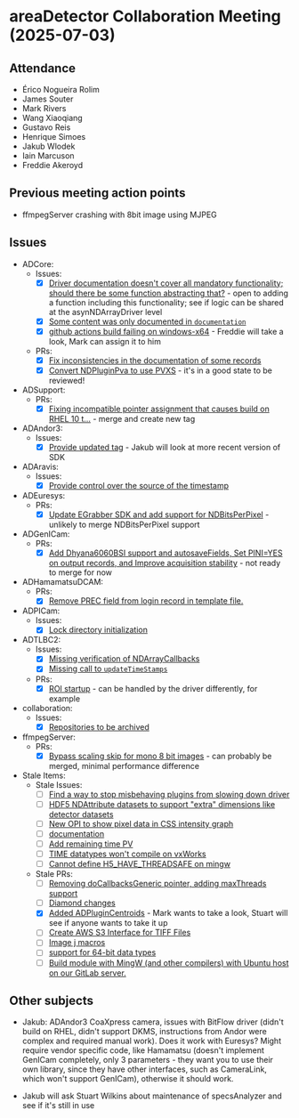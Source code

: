 # areaDetector Collaboration Meeting (2025-07-03)

## Attendance

- Érico Nogueira Rolim
- James Souter
- Mark Rivers
- Wang Xiaoqiang
- Gustavo Reis
- Henrique Simoes
- Jakub Wlodek
- Iain Marcuson
- Freddie Akeroyd

## Previous meeting action points

- ffmpegServer crashing with 8bit image using MJPEG

## Issues

- ADCore:
    - Issues:
        - [x] [Driver documentation doesn't cover all mandatory functionality; should there be some function abstracting that?](https://github.com/areaDetector/ADCore/issues/538) - open to adding a function including this functionality; see if logic can be shared at the asynNDArrayDriver level
        - [x] [Some content was only documented in `documentation`](https://github.com/areaDetector/ADCore/issues/537)
        - [x] [github actions build failing on windows-x64](https://github.com/areaDetector/ADCore/issues/536) - Freddie will take a look, Mark can assign it to him
    - PRs:
        - [x] [Fix inconsistencies in the documentation of some records](https://github.com/areaDetector/ADCore/pull/535)
        - [x] [Convert NDPluginPva to use PVXS](https://github.com/areaDetector/ADCore/pull/532) - it's in a good state to be reviewed!
- ADSupport:
    - PRs:
        - [x] [Fixing incompatible pointer assignment that causes build on RHEL 10 t…](https://github.com/areaDetector/ADSupport/pull/46) - merge and create new tag
- ADAndor3:
    - Issues:
        - [x] [Provide updated tag](https://github.com/areaDetector/ADAndor3/issues/18) - Jakub will look at more recent version of SDK
- ADAravis:
    - Issues:
        - [x] [Provide control over the source of the timestamp](https://github.com/areaDetector/ADAravis/issues/35)
- ADEuresys:
    - PRs:
        - [x] [Update EGrabber SDK and add support for NDBitsPerPixel](https://github.com/areaDetector/ADEuresys/pull/3) - unlikely to merge NDBitsPerPixel support
- ADGenICam:
    - PRs:
        - [x] [Add Dhyana6060BSI support and autosaveFields, Set PINI=YES on output records, and Improve acquisition stability](https://github.com/areaDetector/ADGenICam/pull/48) - not ready to merge for now
- ADHamamatsuDCAM:
    - PRs:
        - [x] [Remove PREC field from login record in template file.](https://github.com/areaDetector/ADHamamatsuDCAM/pull/5)
- ADPICam:
    - Issues:
        - [x] [Lock directory initialization](https://github.com/areaDetector/ADPICam/issues/27)
- ADTLBC2:
    - Issues:
        - [x] [Missing verification of NDArrayCallbacks](https://github.com/areaDetector/ADTLBC2/issues/3)
        - [x] [Missing call to `updateTimeStamps`](https://github.com/areaDetector/ADTLBC2/issues/2)
    - PRs:
        - [x] [ROI startup](https://github.com/areaDetector/ADTLBC2/pull/1) - can be handled by the driver differently, for example
- collaboration:
    - Issues:
        - [x] [Repositories to be archived](https://github.com/areaDetector/collaboration/issues/2)
- ffmpegServer:
    - PRs:
        - [x] [Bypass scaling skip for mono 8 bit images](https://github.com/areaDetector/ffmpegServer/pull/41) - can probably be merged, minimal performance difference
- Stale Items:
    - Stale Issues:
        - [ ] [Find a way to stop misbehaving plugins from slowing down driver](https://github.com/areaDetector/ADCore/issues/98)
        - [ ] [HDF5 NDAttribute datasets to support "extra" dimensions like detector datasets](https://github.com/areaDetector/ADCore/issues/96)
        - [ ] [New OPI to show pixel data in CSS intensity graph](https://github.com/areaDetector/ADCore/issues/180)
        - [ ] [documentation](https://github.com/areaDetector/ADMythen/issues/2)
        - [ ] [Add remaining time PV](https://github.com/areaDetector/ADPilatus/issues/7)
        - [ ] [TIME datatypes won't compile on vxWorks](https://github.com/areaDetector/ADSupport/issues/5)
        - [ ] [Cannot define H5_HAVE_THREADSAFE on mingw](https://github.com/areaDetector/ADSupport/issues/6)
    - Stale PRs:
        - [ ] [Removing doCallbacksGeneric pointer, adding maxThreads support ](https://github.com/areaDetector/ADPluginBar/pull/30)
        - [ ] [Diamond changes](https://github.com/areaDetector/ADMythen/pull/4)
        - [x] [Added ADPluginCentroids](https://github.com/areaDetector/areaDetector/pull/69) - Mark wants to take a look, Stuart will see if anyone wants to take it up
        - [ ] [Create AWS S3 Interface for TIFF Files](https://github.com/areaDetector/ADCore/pull/458)
        - [ ] [Image j macros](https://github.com/areaDetector/ADViewers/pull/21)
        - [ ] [support for 64-bit data types](https://github.com/areaDetector/ADCSimDetector/pull/4)
        - [ ] [Build module with MingW (and other compilers) with Ubuntu host on our GitLab server.](https://github.com/areaDetector/ADSupport/pull/39)

## Other subjects

- Jakub: ADAndor3 CoaXpress camera, issues with BitFlow driver (didn't build on RHEL, didn't support DKMS, instructions from Andor were complex and required manual work). Does it work with Euresys? Might require vendor specific code, like Hamamatsu (doesn't implement GenICam completely, only 3 parameters - they want you to use their own library, since they have other interfaces, such as CameraLink, which won't support GenICam), otherwise it should work.

- Jakub will ask Stuart Wilkins about maintenance of specsAnalyzer and see if it's still in use
